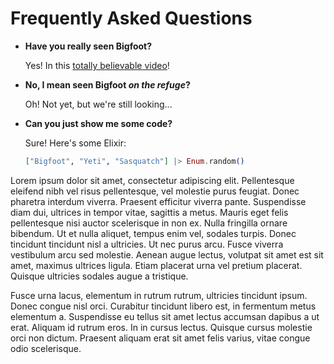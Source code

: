 # Frequently Asked Questions

- **Have you really seen Bigfoot?**

  Yes! In this [totally believable video](https://www.youtube.com/watch?v=v77ijOO8oAk)!

- **No, I mean seen Bigfoot *on the refuge*?**

  Oh! Not yet, but we're still looking...

- **Can you just show me some code?**

  Sure! Here's some Elixir:

  ```elixir
  ["Bigfoot", "Yeti", "Sasquatch"] |> Enum.random()
  ```
 Lorem ipsum dolor sit amet, consectetur adipiscing elit. Pellentesque eleifend nibh vel risus pellentesque,
 vel molestie purus feugiat. Donec pharetra interdum viverra. Praesent efficitur viverra pante. Suspendisse
 diam dui, ultrices in tempor vitae, sagittis a metus. Mauris eget felis pellentesque nisi auctor scelerisque in
 non ex. Nulla fringilla ornare bibendum. Ut et nulla aliquet, tempus enim vel, sodales turpis. Donec tincidunt
 tincidunt nisl a ultricies. Ut nec purus arcu. Fusce viverra vestibulum arcu sed molestie. Aenean augue lectus,
 volutpat sit amet est sit amet, maximus ultrices ligula. Etiam placerat urna vel pretium placerat. Quisque
 ultricies sodales augue a tristique.
 
 Fusce urna lacus, elementum in rutrum rutrum, ultricies tincidunt ipsum. Donec congue nisl orci. Curabitur
 tincidunt libero est, in fermentum metus elementum a. Suspendisse eu tellus sit amet lectus accumsan
 dapibus a ut erat. Aliquam id rutrum eros. In in cursus lectus. Quisque cursus molestie orci non dictum.
 Praesent aliquam erat sit amet felis varius, vitae congue odio scelerisque.
